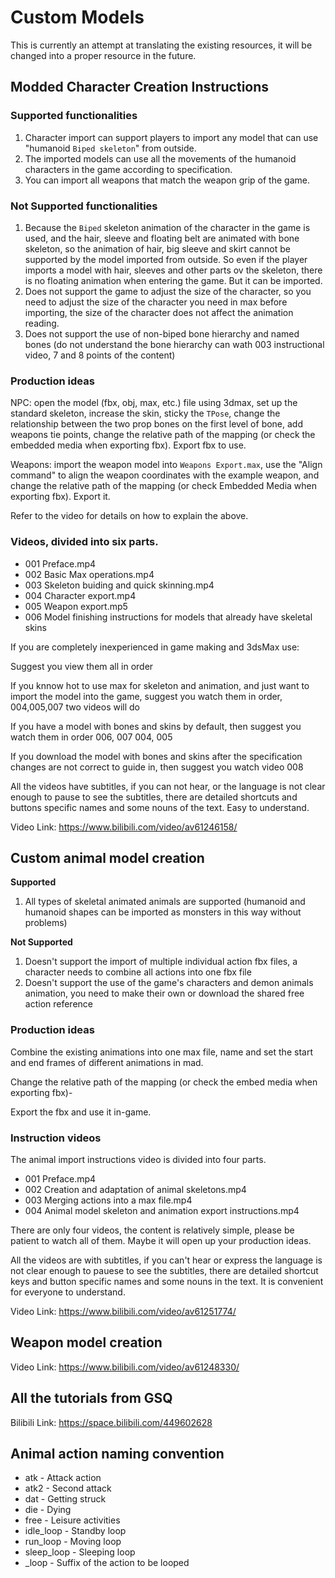 # Custom Models

This is currently an attempt at translating the existing resources, it will be changed into a proper resource in the future.

## Modded Character Creation Instructions

### Supported functionalities

1. Character import can support players to import any model that can use "humanoid `Biped skeleton`" from outside.
2. The imported models can use all the movements of the humanoid characters in the game according to specification.
3. You can import all weapons that match the weapon grip of the game.

### Not Supported functionalities

1. Because the `Biped` skeleton animation of the character in the game is used, and the hair, sleeve and floating belt are animated with bone skeleton, so the animation of hair, big sleeve and skirt cannot be supported by the model imported from outside. So even if the player imports a model with hair, sleeves and other parts ov the skeleton, there is no floating animation when entering the game. But it can be imported.
2. Does not support the game to adjust the size of the character, so you need to adjust the size of the character you need in max before importing, the size of the character does not affect the animation reading.
3. Does not support the use of non-biped bone hierarchy and named bones (do not understand the bone hierarchy can wath 003 instructional video, 7 and 8 points of the content)

### Production ideas

NPC: open the model (fbx, obj, max, etc.) file using 3dmax, set up the standard skeleton, increase the skin, sticky the `TPose`, change the relationship between the two prop bones on the first level of bone, add weapons tie points, change the relative path of the mapping (or check the embedded media when exporting fbx). Export fbx to use.

Weapons: import the weapon model into `Weapons Export.max`, use the "Align command" to align the weapon coordinates with the example weapon, and change the relative path of the mapping (or check Embedded Media when exporting fbx). Export it.

Refer to the video for details on how to explain the above.

### Videos, divided into six parts.

- 001 Preface.mp4
- 002 Basic Max operations.mp4
- 003 Skeleton buiding and quick skinning.mp4
- 004 Character export.mp4
- 005 Weapon export.mp5
- 006 Model finishing instructions for models that already have skeletal skins

If you are completely inexperienced in game making and 3dsMax use:

Suggest you view them all in order

If you knnow hot to use max for skeleton and animation, and just want to import the model into the game, suggest you watch them in order, 004,005,007 two videos will do

If you have a model with bones and skins by default, then suggest you watch them in order 006, 007 004, 005

If you download the model with bones and skins after the specification changes are not correct to guide in, then suggest you watch video 008

All the videos have subtitles, if you can not hear, or the language is not clear enough to pause to see the subtitles, there are detailed shortcuts and buttons specific names and some nouns of the text. Easy to understand.

Video Link: https://www.bilibili.com/video/av61246158/

## Custom animal model creation

__Supported__

1. All types of skeletal animated animals are supported (humanoid and humanoid shapes can be imported as monsters in this way without problems)

__Not Supported__

1. Doesn't support the import of multiple individual action fbx files, a character needs to combine all actions into one fbx file
2. Doesn't support the use of the game's characters and demon animals animation, you need to make their own or download the shared free action reference

### Production ideas

Combine the existing animations into one max file, name and set the start and end frames of different animations in mad.

Change the relative path of the mapping (or check the embed media when exporting fbx)-

Export the fbx and use it in-game.

### Instruction videos

The animal import instructions video is divided into four parts.

- 001 Preface.mp4
- 002 Creation and adaptation of animal skeletons.mp4
- 003 Merging actions into a max file.mp4
- 004 Animal model skeleton and animation export instructions.mp4

There are only four videos, the content is relatively simple, please be patient to watch all of them. Maybe it will open up your production ideas.

All the videos are with subtitles, if you can't hear or express the language is not clear enough to pauese to see the subtitles, there are detailed shortcut keys and button specific names and some nouns in the text. It is convenient for everyone to understand.

Video Link: https://www.bilibili.com/video/av61251774/

## Weapon model creation

Video Link: https://www.bilibili.com/video/av61248330/

## All the tutorials from GSQ

Bilibili Link: https://space.bilibili.com/449602628

## Animal action naming convention

- atk - Attack action
- atk2 - Second attack
- dat - Getting struck
- die - Dying
- free - Leisure activities
- idle_loop - Standby loop
- run_loop - Moving loop
- sleep_loop - Sleeping loop
- _loop - Suffix of the action to be looped